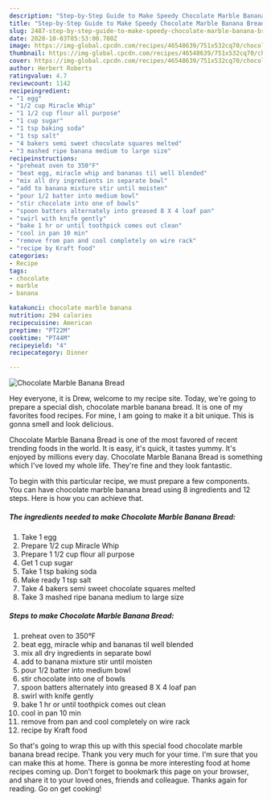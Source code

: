 ```yaml
---
description: "Step-by-Step Guide to Make Speedy Chocolate Marble Banana Bread"
title: "Step-by-Step Guide to Make Speedy Chocolate Marble Banana Bread"
slug: 2487-step-by-step-guide-to-make-speedy-chocolate-marble-banana-bread
date: 2020-10-03T05:53:00.780Z
image: https://img-global.cpcdn.com/recipes/46548639/751x532cq70/chocolate-marble-banana-bread-recipe-main-photo.jpg
thumbnail: https://img-global.cpcdn.com/recipes/46548639/751x532cq70/chocolate-marble-banana-bread-recipe-main-photo.jpg
cover: https://img-global.cpcdn.com/recipes/46548639/751x532cq70/chocolate-marble-banana-bread-recipe-main-photo.jpg
author: Herbert Roberts
ratingvalue: 4.7
reviewcount: 1142
recipeingredient:
- "1 egg"
- "1/2 cup Miracle Whip"
- "1 1/2 cup flour all purpose"
- "1 cup sugar"
- "1 tsp baking soda"
- "1 tsp salt"
- "4 bakers semi sweet chocolate squares melted"
- "3 mashed ripe banana medium to large size"
recipeinstructions:
- "preheat oven to 350°F"
- "beat egg, miracle whip and bananas til well blended"
- "mix all dry ingredients in separate bowl"
- "add to banana mixture stir until moisten"
- "pour 1/2 batter into medium bowl"
- "stir chocolate into one of bowls"
- "spoon batters alternately into greased 8 X 4 loaf pan"
- "swirl with knife gently"
- "bake 1 hr or until toothpick comes out clean"
- "cool in pan 10 min"
- "remove from pan and cool completely on wire rack"
- "recipe by Kraft food"
categories:
- Recipe
tags:
- chocolate
- marble
- banana

katakunci: chocolate marble banana 
nutrition: 294 calories
recipecuisine: American
preptime: "PT22M"
cooktime: "PT44M"
recipeyield: "4"
recipecategory: Dinner

---
```



![Chocolate Marble Banana Bread](https://img-global.cpcdn.com/recipes/46548639/751x532cq70/chocolate-marble-banana-bread-recipe-main-photo.jpg)

Hey everyone, it is Drew, welcome to my recipe site. Today, we're going to prepare a special dish, chocolate marble banana bread. It is one of my favorites food recipes. For mine, I am going to make it a bit unique. This is gonna smell and look delicious.

Chocolate Marble Banana Bread is one of the most favored of recent trending foods in the world. It is easy, it's quick, it tastes yummy. It's enjoyed by millions every day. Chocolate Marble Banana Bread is something which I've loved my whole life. They're fine and they look fantastic.




To begin with this particular recipe, we must prepare a few components. You can have chocolate marble banana bread using 8 ingredients and 12 steps. Here is how you can achieve that.

<!--inarticleads1-->

##### The ingredients needed to make Chocolate Marble Banana Bread:

1. Take 1 egg
1. Prepare 1/2 cup Miracle Whip
1. Prepare 1 1/2 cup flour all purpose
1. Get 1 cup sugar
1. Take 1 tsp baking soda
1. Make ready 1 tsp salt
1. Take 4 bakers semi sweet chocolate squares melted
1. Take 3 mashed ripe banana medium to large size




<!--inarticleads2-->

##### Steps to make Chocolate Marble Banana Bread:

1. preheat oven to 350°F
1. beat egg, miracle whip and bananas til well blended
1. mix all dry ingredients in separate bowl
1. add to banana mixture stir until moisten
1. pour 1/2 batter into medium bowl
1. stir chocolate into one of bowls
1. spoon batters alternately into greased 8 X 4 loaf pan
1. swirl with knife gently
1. bake 1 hr or until toothpick comes out clean
1. cool in pan 10 min
1. remove from pan and cool completely on wire rack
1. recipe by Kraft food




So that's going to wrap this up with this special food chocolate marble banana bread recipe. Thank you very much for your time. I'm sure that you can make this at home. There is gonna be more interesting food at home recipes coming up. Don't forget to bookmark this page on your browser, and share it to your loved ones, friends and colleague. Thanks again for reading. Go on get cooking!
